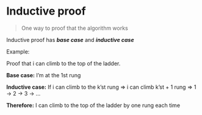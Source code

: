 # Inductive proof

> One way to proof that the algorithm works

Inductive proof has _**base case**_ and _**inductive case**_

Example:

Proof that i can climb to the top of the ladder.

**Base case:** I’m at the 1st rung

**Inductive case:** If i can climb to the k’st rung ⇒ i can climb k’st + 1 rung ⇒ 1 → 2 → 3 → …

**Therefore:** I can climb to the top of the ladder by one rung each time